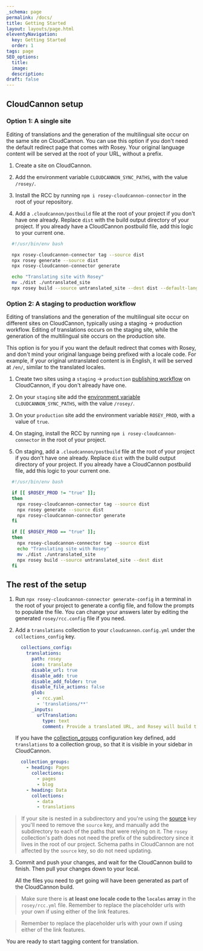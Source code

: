 ```yaml
---
_schema: page
permalink: /docs/
title: Getting Started
layout: layouts/page.html
eleventyNavigation:
  key: Getting Started
  order: 1
tags: page
SEO_options:
  title:
  image:
  description:
draft: false
---
```

## CloudCannon setup

### Option 1: A single site

Editing of translations and the generation of the multilingual site occur on the same site on CloudCannon. You can use this option if you don't need the default redirect page that comes with Rosey. Your original language content will be served at the root of your URL, without a prefix.

1. Create a site on CloudCannon.

2. Add the environment variable `CLOUDCANNON_SYNC_PATHS`, with the value `/rosey/`.

3. Install the RCC by running `npm i rosey-cloudcannon-connector` in the root of your repository.

4. Add a `.cloudcannon/postbuild` file at the root of your project if you don't have one already. Replace `dist` with the build output directory of your project. If you already have a CloudCannon postbuild file, add this logic to your current one.

  ```bash
    #!/usr/bin/env bash

    npx rosey-cloudcannon-connector tag --source dist
    npx rosey generate --source dist
    npx rosey-cloudcannon-connector generate

    echo "Translating site with Rosey"
    mv ./dist ./untranslated_site                  
    npx rosey build --source untranslated_site --dest dist --default-language-at-root
  ```


### Option 2: A staging to production workflow

Editing of translations and the generation of the multilingual site occur on different sites on CloudCannon, typically using a staging -> production workflow. Editing of translations occurs on the staging site, while the generation of the multilingual site occurs on the production site. 


This option is for you if you want the default redirect that comes with Rosey, and don't mind your original language being prefixed with a locale code. For example, if your original untranslated content is in English, it will be served at `/en/`, similar to the translated locales.


1. Create two sites using a `staging` -> `production` [publishing workflow](https://cloudcannon.com/documentation/articles/what-is-a-publish-branch/) on CloudCannon, if you don't already have one.

2. On your `staging` site add the [environment variable](https://cloudcannon.com/documentation/articles/configure-your-environment-variables/) `CLOUDCANNON_SYNC_PATHS`, with the value `/rosey/`.

3. On your `production` site add the environment variable `ROSEY_PROD`, with a value of `true`.

4. On staging, install the RCC by running `npm i rosey-cloudcannon-connector` in the root of your project.

5. On staging, add a `.cloudcannon/postbuild` file at the root of your project if you don't have one already. Replace `dist` with the build output directory of your project. If you already have a CloudCannon postbuild file, add this logic to your current one.

  ```bash
    #!/usr/bin/env bash

    if [[ $ROSEY_PROD != "true" ]];
    then
      npx rosey-cloudcannon-connector tag --source dist
      npx rosey generate --source dist
      npx rosey-cloudcannon-connector generate
    fi

    if [[ $ROSEY_PROD == "true" ]];
    then
      npx rosey-cloudcannon-connector tag --source dist
      echo "Translating site with Rosey"
      mv ./dist ./untranslated_site                  
      npx rosey build --source untranslated_site --dest dist 
    fi
  ```

## The rest of the setup

1. Run `npx rosey-cloudcannon-connector generate-config` in a terminal in the root of your project to generate a config file, and follow the prompts to populate the file. You can change your answers later by editing the generated `rosey/rcc.config` file if you need.


2. Add a `translations` collection to your `cloudcannon.config.yml` under the `collections_config` key. 

    ```yml
      collections_config:
        translations:
          path: rosey
          icon: translate
          disable_url: true
          disable_add: true
          disable_add_folder: true
          disable_file_actions: false
          glob:
            - rcc.yaml
            - 'translations/**'
          _inputs:
            urlTranslation:
              type: text
              comment: Provide a translated URL, and Rosey will build this page at that address.
    ```

    If you have the [collection_groups](https://cloudcannon.com/documentation/articles/configure-your-site-navigation/#options) configuration key defined, add `translations` to a collection group, so that it is visible in your sidebar in CloudCannon. 


    ```yml
      collection_groups:
        - heading: Pages
          collections:
            - pages
            - blog
        - heading: Data
          collections:
            - data
            - translations
    ```

> If your site is nested in a subdirectory and you're using the [source](https://cloudcannon.com/documentation/articles/configuration-file-reference/#source) key you'll need to remove the `source` key, and manually add the subdirectory to each of the paths that were relying on it. The `rosey` collection's path does not need the prefix of the subdirectory since it lives in the root of our project. Schema paths in CloudCannon are not affected by the `source` key, so do not need updating.

3. Commit and push your changes, and wait for the CloudCannon build to finish. Then pull your changes down to your local. 

    All the files you need to get going will have been generated as part of the CloudCannon build. 


> Make sure there is **at least one locale code to the `locales` array** in the `rosey/rcc.yml` file. Remember to replace the placeholder urls with your own if using either of the link features.


> Remember to replace the placeholder urls with your own if using either of the link features. 


You are ready to start tagging content for translation.